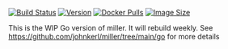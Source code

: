 
[![Build Status](https://github.com/jauderho/dockerfiles/workflows/miller/badge.svg)](https://github.com/jauderho/dockerfiles/actions)
[![Version](https://img.shields.io/docker/v/jauderho/miller/latest)](https://github.com/johnkerl/miller)
[![Docker Pulls](https://img.shields.io/docker/pulls/jauderho/miller)](https://hub.docker.com/r/jauderho/miller/)
[![Image Size](https://img.shields.io/docker/image-size/jauderho/miller/latest)](https://hub.docker.com/r/jauderho/miller/)


This is the WIP Go version of miller. It will rebuild weekly. See https://github.com/johnkerl/miller/tree/main/go for more details

